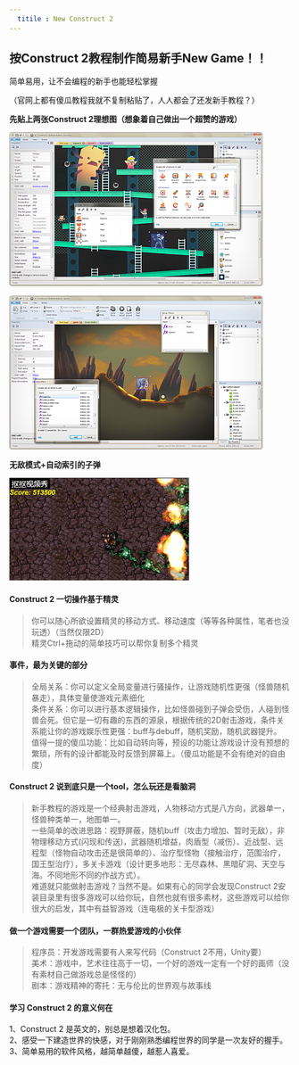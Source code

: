 ```yaml
---
  titile : New Construct 2
---
```

## 按Construct 2教程制作简易新手New Game！！
  简单易用，让不会编程的新手也能轻松掌握

（官网上都有傻瓜教程我就不复制粘贴了，人人都会了还发新手教程？）

**先贴上两张Construct 2理想图（想象着自己做出一个超赞的游戏）**

![](https://raw.githubusercontent.com/zhangzhanbang/homework/gh-pages/images/construct%202.png)

![](https://raw.githubusercontent.com/zhangzhanbang/homework/gh-pages/images/cs2-01.png)

**无敌模式+自动索引的子弹**

![](https://raw.githubusercontent.com/zhangzhanbang/homework/gh-pages/images/aaa.gif)

#### Construct 2 一切操作基于精灵

>你可以随心所欲设置精灵的移动方式、移动速度（等等各种属性，笔者也没玩透）（当然仅限2D） <br/>
>精灵Ctrl+拖动的简单技巧可以帮你复制多个精灵 <br/>

#### 事件，最为关键的部分

>全局关系：你可以定义全局变量进行骚操作，让游戏随机性更强（怪兽随机暴走），具体变量使游戏元素细化 <br/>
>条件关系：你可以进行基本逻辑操作，比如怪兽碰到子弹会受伤，人碰到怪兽会死。但它是一切有趣的东西的源泉，根据传统的2D射击游戏，条件关系能让你的游戏娱乐性更强：buff与debuff，随机奖励，随机武器提升。 <br/>
>值得一提的傻瓜功能：比如自动转向等，预设的功能让游戏设计没有预想的繁琐，所有的设计都能及时反馈到屏幕上。（傻瓜功能是不会有绝对的自由度） <br/>

#### Construct 2 说到底只是一个tool，怎么玩还是看脑洞

>新手教程的游戏是一个经典射击游戏，人物移动方式是八方向，武器单一，怪兽种类单一，地图单一。 <br/>
>一些简单的改进思路：视野屏蔽，随机buff（攻击力增加、暂时无敌），非物理移动方式(闪现和传送)，武器随机增益，肉盾型（减伤）、近战型、远程型（怪物自动攻击还是很简单的）、治疗型怪物（接触治疗，范围治疗，国王型治疗），多关卡游戏（设计更多地形：无尽森林、黑暗矿洞、天空与海。不同地形不同的作战方式）。 <br/>
>难道就只能做射击游戏？当然不是。如果有心的同学会发现Construct 2安装目录里有很多游戏可以给你玩，自然也就有很多素材，这些游戏可以给你很大的启发，其中有益智游戏（连电极的关卡型游戏） <br/>

#### 做一个游戏需要一个团队，一群热爱游戏的小伙伴
>程序员：开发游戏需要有人来写代码（Construct 2不用，Unity要） <br/>
>美术：游戏中，艺术往往高于一切，一个好的游戏一定有一个好的画师（没有素材自己做游戏总是怪怪的） <br/>
>剧本：游戏精神的寄托：无与伦比的世界观与故事线 <br/>

#### 学习 Construct 2 的意义何在
1、Construct 2 是英文的，别总是想着汉化包。 <br/>
2、感受一下建造世界的快感，对于刚刚熟悉编程世界的同学是一次友好的握手。 <br/>
3、简单易用的软件风格，越简单越傻，越惹人喜爱。 <br/>
